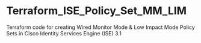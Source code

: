 # Terraform_ISE_Policy_Set_MM_LIM
Terraform code for creating Wired Monitor Mode &amp; Low Impact Mode Policy Sets in Cisco Identity Services Engine (ISE) 3.1
